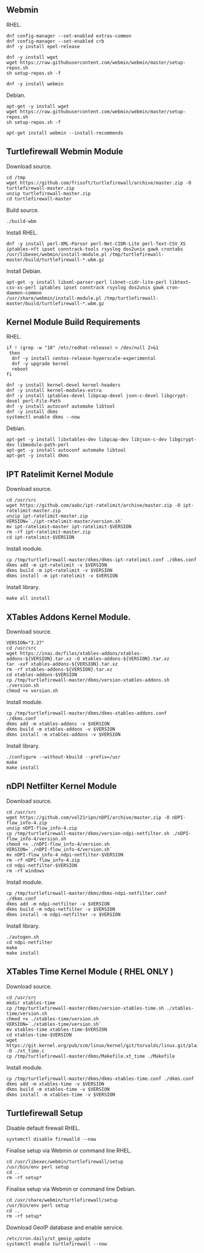 ## Webmin

RHEL.
```
dnf config-manager --set-enabled extras-common
dnf config-manager --set-enabled crb
dnf -y install epel-release

dnf -y install wget
wget https://raw.githubusercontent.com/webmin/webmin/master/setup-repos.sh
sh setup-repos.sh -f

dnf -y install webmin
```

Debian.
```
apt-get -y install wget
wget https://raw.githubusercontent.com/webmin/webmin/master/setup-repos.sh
sh setup-repos.sh -f

apt-get install webmin --install-recommends
```

## Turtlefirewall Webmin Module

Download source.
```
cd /tmp
wget https://github.com/frisoft/turtlefirewall/archive/master.zip -O turtlefirewall-master.zip
unzip turtlefirewall-master.zip
cd turtlefirewall-master
```

Build source.
```
./build-wbm
```

Install RHEL.
```
dnf -y install perl-XML-Parser perl-Net-CIDR-Lite perl-Text-CSV_XS iptables-nft ipset conntrack-tools rsyslog dos2unix gawk crontabs
/usr/libexec/webmin/install-module.pl /tmp/turtlefirewall-master/build/turtlefirewall-*.wbm.gz
```

Install Debian.
```
apt-get -y install libxml-parser-perl libnet-cidr-lite-perl libtext-csv-xs-perl iptables ipset conntrack rsyslog dos2unix gawk cron-daemon-common
/usr/share/webmin/install-module.pl /tmp/turtlefirewall-master/build/turtlefirewall-*.wbm.gz
```

## Kernel Module Build Requirements

RHEL.
```
if ! (grep -w "10" /etc/redhat-release) > /dev/null 2>&1
 then
  dnf -y install centos-release-hyperscale-experimental
  dnf -y upgrade kernel
  reboot
fi

dnf -y install kernel-devel kernel-headers
dnf -y install kernel-modules-extra
dnf -y install iptables-devel libpcap-devel json-c-devel libgcrypt-devel perl-File-Path
dnf -y install autoconf automake libtool
dnf -y install dkms
systemctl enable dkms --now
```

Debian.
```
apt-get -y install libxtables-dev libpcap-dev libjson-c-dev libgcrypt-dev libmodule-path-perl
apt-get -y install autoconf automake libtool
apt-get -y install dkms
```

## IPT Ratelimit Kernel Module

Download source.
```
cd /usr/src
wget https://github.com/aabc/ipt-ratelimit/archive/master.zip -O ipt-ratelimit-master.zip
unzip ipt-ratelimit-master.zip
VERSION=`./ipt-ratelimit-master/version.sh`
mv ipt-ratelimit-master ipt-ratelimit-$VERSION
rm -rf ipt-ratelimit-master.zip
cd ipt-ratelimit-$VERSION
```

Install module.
```
cp /tmp/turtlefirewall-master/dkms/dkms-ipt-ratelimit.conf ./dkms.conf
dkms add -m ipt-ratelimit -v $VERSION
dkms build -m ipt-ratelimit -v $VERSION
dkms install -m ipt-ratelimit -v $VERSION
```

Install library.
```
make all install
```

## XTables Addons Kernel Module.

Download source.
```
VERSION="3.27"
cd /usr/src
wget https://inai.de/files/xtables-addons/xtables-addons-${VERSION}.tar.xz -O xtables-addons-${VERSION}.tar.xz
tar -xvf xtables-addons-${VERSION}.tar.xz
rm -rf xtables-addons-${VERSION}.tar.xz
cd xtables-addons-$VERSION
cp /tmp/turtlefirewall-master/dkms/version-xtables-addons.sh ./version.sh
chmod +x version.sh
```

Install module.
```
cp /tmp/turtlefirewall-master/dkms/dkms-xtables-addons.conf ./dkms.conf
dkms add -m xtables-addons -v $VERSION
dkms build -m xtables-addons -v $VERSION
dkms install -m xtables-addons -v $VERSION
```

Install library.
```
./configure --without-kbuild --prefix=/usr
make
make install
```

## nDPI Netfilter Kernel Module

Download source.
```
cd /usr/src
wget https://github.com/vel21ripn/nDPI/archive/master.zip -O nDPI-flow_info-4.zip
unzip nDPI-flow_info-4.zip
cp /tmp/turtlefirewall-master/dkms/version-ndpi-netfilter.sh ./nDPI-flow_info-4/version.sh
chmod +x ./nDPI-flow_info-4/version.sh
VERSION=`./nDPI-flow_info-4/version.sh`
mv nDPI-flow_info-4 ndpi-netfilter-$VERSION
rm -rf nDPI-flow_info-4.zip
cd ndpi-netfilter-$VERSION
rm -rf windows
```

Install module.
```
cp /tmp/turtlefirewall-master/dkms/dkms-ndpi-netfilter.conf ./dkms.conf
dkms add -m ndpi-netfilter -v $VERSION
dkms build -m ndpi-netfilter -v $VERSION
dkms install -m ndpi-netfilter -v $VERSION
```

Install library.
```
./autogen.sh
cd ndpi-netfilter
make
make install
```

## XTables Time Kernel Module ( RHEL ONLY )

Download source.
```
cd /usr/src
mkdir xtables-time
cp /tmp/turtlefirewall-master/dkms/version-xtables-time.sh ./xtables-time/version.sh
chmod +x ./xtables-time/version.sh
VERSION=`./xtables-time/version.sh`
mv xtables-time xtables-time-$VERSION
cd xtables-time-$VERSION
wget https://git.kernel.org/pub/scm/linux/kernel/git/torvalds/linux.git/plain/net/netfilter/xt_time.c -O ./xt_time.c
cp /tmp/turtlefirewall-master/dkms/Makefile.xt_time ./Makefile
```

Install module.
```
cp /tmp/turtlefirewall-master/dkms/dkms-xtables-time.conf ./dkms.conf
dkms add -m xtables-time -v $VERSION
dkms build -m xtables-time -v $VERSION
dkms install -m xtables-time -v $VERSION
```

## Turtlefirewall Setup

Disable default firewall RHEL.
```
systemctl disable firewalld --now
```

Finalise setup via Webmin or command line RHEL.
```
cd /usr/libexec/webmin/turtlefirewall/setup
/usr/bin/env perl setup
cd ..
rm -rf setup*
```

Finalise setup via Webmin or command line Debian.
```
cd /usr/share/webmin/turtlefirewall/setup
/usr/bin/env perl setup
cd ..
rm -rf setup*
```

Download GeoIP database and enable service.
```
/etc/cron.daily/xt_geoip_update
systemctl enable turtlefirewall --now
```